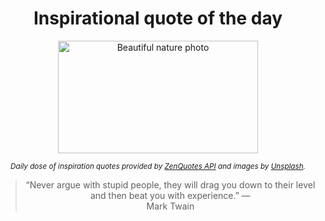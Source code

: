 
<div align="center">

# Inspirational quote of the day

<img src="./data/photo.jpeg" alt="Beautiful nature photo" width="320" height="180">

<sub><i>Daily dose of inspiration quotes provided by [ZenQuotes API](https://zenquotes.io/) and images by [Unsplash](https://unsplash.com/).</i></sub>


<blockquote>&ldquo;Never argue with stupid people, they will drag you down to their level and then beat you with experience.&rdquo; &mdash; <footer>Mark Twain</footer></blockquote>

</div>
